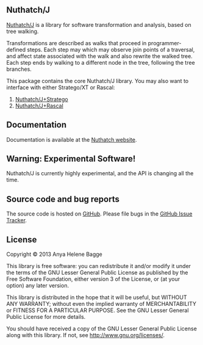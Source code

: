 ## Nuthatch/J

[Nuthatch/J](http://nuthatchery.org/) is a library for software
transformation and analysis, based on tree walking.

Transformations are described as walks that proceed in 
programmer-defined steps. Each step may which may observe
join points of a traversal, and affect state associated with
the walk and also rewrite the walked tree. Each step ends by
walking to a different node in the tree, following the
tree branches.

This package contains the core Nuthatch/J library. You may also
want to interface with either Stratego/XT or Rascal:

1. [Nuthatch/J+Stratego](https://github.com/nuthatchery/nuthatch-stratego)
2. [Nuthatch/J+Rascal](https://github.com/nuthatchery/nuthatch-rascal)

## Documentation

Documentation is available at the [Nuthatch website](http://nuthatchery.org/docs/).

## Warning: Experimental Software!

Nuthatch/J is currently highly experimental, and the API is changing all the time.

## Source code and bug reports

The source code is hosted on [GitHub](https://github.com/nuthatchery/nuthatch).
Please file bugs in the [GitHub Issue Tracker](https://github.com/nuthatchery/nuthatch/issues).

## License
  Copyright © 2013 Anya Helene Bagge
  
  This library is free software: you can redistribute it and/or modify
  it under the terms of the GNU Lesser General Public License as
  published by the Free Software Foundation, either version 3 of the
  License, or (at your option) any later version.

  This library is distributed in the hope that it will be useful,
  but WITHOUT ANY WARRANTY; without even the implied warranty of
  MERCHANTABILITY or FITNESS FOR A PARTICULAR PURPOSE.  See the
  GNU Lesser General Public License for more details.

  You should have received a copy of the GNU Lesser General Public License
  along with this library.  If not, see <http://www.gnu.org/licenses/>.
